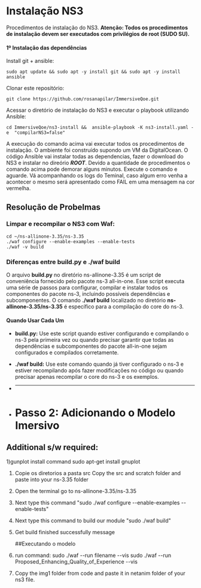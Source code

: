 # Instalação NS3
Procedimentos de instalação do NS3.
**Atenção: Todos os procedimentos de instalação devem ser executados com privilégios de root (SUDO SU).**

#### 1º Instalação das dependências

Install git + ansible:
```
sudo apt update && sudo apt -y install git && sudo apt -y install ansible
```

Clonar este repositório:
```
git clone https://github.com/rosanapilar/ImmersiveQoe.git
```

Acessar o diretório de instalação do NS3 e executar o playbook utilizando Ansible:
```
cd ImmersiveQoe/ns3-install &&  ansible-playbook -K ns3-install.yaml -e  "compilarNS3=false"
```

A execução do comando acima vai executar todos os procedimentos de instalação. O ambiente foi construído supondo um VM da DigitalOcean. O código Ansible vai instalar todas as dependencias, fazer o download do NS3 e instalar no direório ***ROOT***. Devido a quantidade de procedimentos o comando acima pode demorar alguns minutos. Execute o comando e aguarde. Vá acompanhando os logs do Teminal, caso algum erro venha a acontecer o mesmo será apresentado como FAIL em uma mensagem na cor vermelha.

## Resolução de Probelmas
### Limpar e recompilar o NS3 com Waf:
```
cd ~/ns-allinone-3.35/ns-3.35
./waf configure --enable-examples --enable-tests
./waf -v build
```

### Diferenças entre build.py e ./waf build
O arquivo **build.py** no diretório ns-allinone-3.35 é um script de conveniência fornecido pelo pacote ns-3 all-in-one. Esse script executa uma série de passos para configurar, compilar e instalar todos os componentes do pacote ns-3, incluindo possíveis dependências e subcomponentes. O comando **./waf build** localizado no diretório **ns-allinone-3.35/ns-3.35** é específico para a compilação do core do ns-3.

#### Quando Usar Cada Um
* **build.py:** Use este script quando estiver configurando e compilando o ns-3 pela primeira vez ou quando precisar garantir que todas as dependências e subcomponentes do pacote all-in-one sejam configurados e compilados corretamente.

* **./waf build:** Use este comando quando já tiver configurado o ns-3 e estiver recompilando após fazer modificações no código ou quando precisar apenas recompilar o core do ns-3 e os exemplos.
* - - -
* # Passo 2: Adicionando o Modelo Imersivo

Additional s/w required:
-------------------------
1)gunplot
install command 
sudo apt-get install gnuplot

1. Copie os diretorios a pasta src  Copy the src and scratch folder and  paste into your ns-3.35 folder 
2. Open the terminal go to ns-allinone-3.35/ns-3.35
3. Next type this command "sudo ./waf configure --enable-examples --enable-tests"
4. Next type this command to build our module "sudo ./waf build"
5. Get build finished successfully message 


   ##Executando o modelo

1. run command:
sudo ./waf --run filename --vis
sudo ./waf --run Proposed_Enhancing_Quality_of_Experience  --vis

3. Copy the img1 folder from code and paste it in netanim folder of your ns3 file.
   
